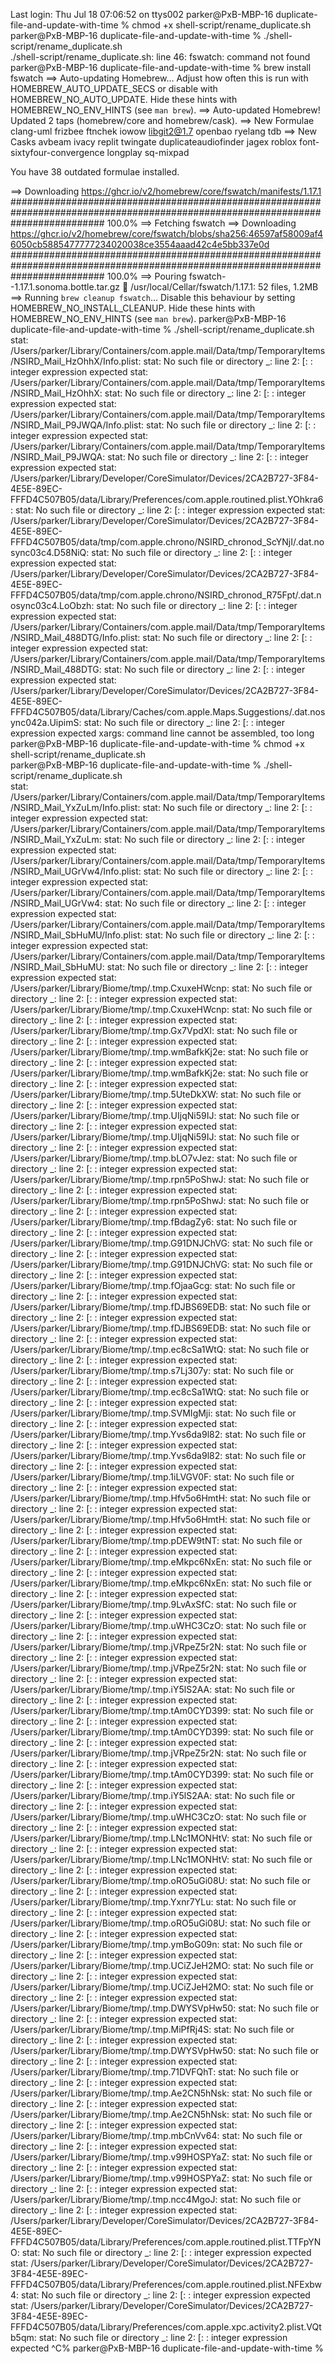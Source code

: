 Last login: Thu Jul 18 07:06:52 on ttys002
parker@PxB-MBP-16 duplicate-file-and-update-with-time % chmod +x shell-script/rename_duplicate.sh     
parker@PxB-MBP-16 duplicate-file-and-update-with-time % ./shell-script/rename_duplicate.sh  
./shell-script/rename_duplicate.sh: line 46: fswatch: command not found
parker@PxB-MBP-16 duplicate-file-and-update-with-time % brew install fswatch
==> Auto-updating Homebrew...
Adjust how often this is run with HOMEBREW_AUTO_UPDATE_SECS or disable with
HOMEBREW_NO_AUTO_UPDATE. Hide these hints with HOMEBREW_NO_ENV_HINTS (see `man brew`).
==> Auto-updated Homebrew!
Updated 2 taps (homebrew/core and homebrew/cask).
==> New Formulae
clang-uml        frizbee          ftnchek          iowow            libgit2@1.7      openbao          ryelang          tdb
==> New Casks
avbeam                            ivacy                             replit                            twingate
duplicateaudiofinder              jagex                             roblox
font-sixtyfour-convergence        longplay                          sq-mixpad

You have 38 outdated formulae installed.

==> Downloading https://ghcr.io/v2/homebrew/core/fswatch/manifests/1.17.1
################################################################################################################################# 100.0%
==> Fetching fswatch
==> Downloading https://ghcr.io/v2/homebrew/core/fswatch/blobs/sha256:46597af58009af46050cb5885477777234020038ce3554aaad42c4e5bb337e0d
################################################################################################################################# 100.0%
==> Pouring fswatch--1.17.1.sonoma.bottle.tar.gz
🍺  /usr/local/Cellar/fswatch/1.17.1: 52 files, 1.2MB
==> Running `brew cleanup fswatch`...
Disable this behaviour by setting HOMEBREW_NO_INSTALL_CLEANUP.
Hide these hints with HOMEBREW_NO_ENV_HINTS (see `man brew`).
parker@PxB-MBP-16 duplicate-file-and-update-with-time % ./shell-script/rename_duplicate.sh  
stat: /Users/parker/Library/Containers/com.apple.mail/Data/tmp/TemporaryItems/NSIRD_Mail_HzOhhX/Info.plist: stat: No such file or directory
_: line 2: [: : integer expression expected
stat: /Users/parker/Library/Containers/com.apple.mail/Data/tmp/TemporaryItems/NSIRD_Mail_HzOhhX: stat: No such file or directory
_: line 2: [: : integer expression expected
stat: /Users/parker/Library/Containers/com.apple.mail/Data/tmp/TemporaryItems/NSIRD_Mail_P9JWQA/Info.plist: stat: No such file or directory
_: line 2: [: : integer expression expected
stat: /Users/parker/Library/Containers/com.apple.mail/Data/tmp/TemporaryItems/NSIRD_Mail_P9JWQA: stat: No such file or directory
_: line 2: [: : integer expression expected
stat: /Users/parker/Library/Developer/CoreSimulator/Devices/2CA2B727-3F84-4E5E-89EC-FFFD4C507B05/data/Library/Preferences/com.apple.routined.plist.YOhkra6: stat: No such file or directory
_: line 2: [: : integer expression expected
stat: /Users/parker/Library/Developer/CoreSimulator/Devices/2CA2B727-3F84-4E5E-89EC-FFFD4C507B05/data/tmp/com.apple.chrono/NSIRD_chronod_ScYNjI/.dat.nosync03c4.D58NiQ: stat: No such file or directory
_: line 2: [: : integer expression expected
stat: /Users/parker/Library/Developer/CoreSimulator/Devices/2CA2B727-3F84-4E5E-89EC-FFFD4C507B05/data/tmp/com.apple.chrono/NSIRD_chronod_R75Fpt/.dat.nosync03c4.LoObzh: stat: No such file or directory
_: line 2: [: : integer expression expected
stat: /Users/parker/Library/Containers/com.apple.mail/Data/tmp/TemporaryItems/NSIRD_Mail_488DTG/Info.plist: stat: No such file or directory
_: line 2: [: : integer expression expected
stat: /Users/parker/Library/Containers/com.apple.mail/Data/tmp/TemporaryItems/NSIRD_Mail_488DTG: stat: No such file or directory
_: line 2: [: : integer expression expected
stat: /Users/parker/Library/Developer/CoreSimulator/Devices/2CA2B727-3F84-4E5E-89EC-FFFD4C507B05/data/Library/Caches/com.apple.Maps.Suggestions/.dat.nosync042a.UipimS: stat: No such file or directory
_: line 2: [: : integer expression expected
xargs: command line cannot be assembled, too long
parker@PxB-MBP-16 duplicate-file-and-update-with-time % chmod +x shell-script/rename_duplicate.sh     
parker@PxB-MBP-16 duplicate-file-and-update-with-time % ./shell-script/rename_duplicate.sh       
stat: /Users/parker/Library/Containers/com.apple.mail/Data/tmp/TemporaryItems/NSIRD_Mail_YxZuLm/Info.plist: stat: No such file or directory
_: line 2: [: : integer expression expected
stat: /Users/parker/Library/Containers/com.apple.mail/Data/tmp/TemporaryItems/NSIRD_Mail_YxZuLm: stat: No such file or directory
_: line 2: [: : integer expression expected
stat: /Users/parker/Library/Containers/com.apple.mail/Data/tmp/TemporaryItems/NSIRD_Mail_UGrVw4/Info.plist: stat: No such file or directory
_: line 2: [: : integer expression expected
stat: /Users/parker/Library/Containers/com.apple.mail/Data/tmp/TemporaryItems/NSIRD_Mail_UGrVw4: stat: No such file or directory
_: line 2: [: : integer expression expected
stat: /Users/parker/Library/Containers/com.apple.mail/Data/tmp/TemporaryItems/NSIRD_Mail_SbHuMU/Info.plist: stat: No such file or directory
_: line 2: [: : integer expression expected
stat: /Users/parker/Library/Containers/com.apple.mail/Data/tmp/TemporaryItems/NSIRD_Mail_SbHuMU: stat: No such file or directory
_: line 2: [: : integer expression expected
stat: /Users/parker/Library/Biome/tmp/.tmp.CxuxeHWcnp: stat: No such file or directory
_: line 2: [: : integer expression expected
stat: /Users/parker/Library/Biome/tmp/.tmp.CxuxeHWcnp: stat: No such file or directory
_: line 2: [: : integer expression expected
stat: /Users/parker/Library/Biome/tmp/.tmp.Gx7VpdXI: stat: No such file or directory
_: line 2: [: : integer expression expected
stat: /Users/parker/Library/Biome/tmp/.tmp.wmBafkKj2e: stat: No such file or directory
_: line 2: [: : integer expression expected
stat: /Users/parker/Library/Biome/tmp/.tmp.wmBafkKj2e: stat: No such file or directory
_: line 2: [: : integer expression expected
stat: /Users/parker/Library/Biome/tmp/.tmp.5UteDkXW: stat: No such file or directory
_: line 2: [: : integer expression expected
stat: /Users/parker/Library/Biome/tmp/.tmp.UIjqNi59IJ: stat: No such file or directory
_: line 2: [: : integer expression expected
stat: /Users/parker/Library/Biome/tmp/.tmp.UIjqNi59IJ: stat: No such file or directory
_: line 2: [: : integer expression expected
stat: /Users/parker/Library/Biome/tmp/.tmp.bLO7vJez: stat: No such file or directory
_: line 2: [: : integer expression expected
stat: /Users/parker/Library/Biome/tmp/.tmp.rpn5PoShwJ: stat: No such file or directory
_: line 2: [: : integer expression expected
stat: /Users/parker/Library/Biome/tmp/.tmp.rpn5PoShwJ: stat: No such file or directory
_: line 2: [: : integer expression expected
stat: /Users/parker/Library/Biome/tmp/.tmp.fBdagZy6: stat: No such file or directory
_: line 2: [: : integer expression expected
stat: /Users/parker/Library/Biome/tmp/.tmp.G91DNJChVG: stat: No such file or directory
_: line 2: [: : integer expression expected
stat: /Users/parker/Library/Biome/tmp/.tmp.G91DNJChVG: stat: No such file or directory
_: line 2: [: : integer expression expected
stat: /Users/parker/Library/Biome/tmp/.tmp.fOjaaGcg: stat: No such file or directory
_: line 2: [: : integer expression expected
stat: /Users/parker/Library/Biome/tmp/.tmp.fDJBS69EDB: stat: No such file or directory
_: line 2: [: : integer expression expected
stat: /Users/parker/Library/Biome/tmp/.tmp.fDJBS69EDB: stat: No such file or directory
_: line 2: [: : integer expression expected
stat: /Users/parker/Library/Biome/tmp/.tmp.ec8cSa1WtQ: stat: No such file or directory
_: line 2: [: : integer expression expected
stat: /Users/parker/Library/Biome/tmp/.tmp.s7Lj307y: stat: No such file or directory
_: line 2: [: : integer expression expected
stat: /Users/parker/Library/Biome/tmp/.tmp.ec8cSa1WtQ: stat: No such file or directory
_: line 2: [: : integer expression expected
stat: /Users/parker/Library/Biome/tmp/.tmp.SVMIgMji: stat: No such file or directory
_: line 2: [: : integer expression expected
stat: /Users/parker/Library/Biome/tmp/.tmp.Yvs6da9l82: stat: No such file or directory
_: line 2: [: : integer expression expected
stat: /Users/parker/Library/Biome/tmp/.tmp.Yvs6da9l82: stat: No such file or directory
_: line 2: [: : integer expression expected
stat: /Users/parker/Library/Biome/tmp/.tmp.1iLVGV0F: stat: No such file or directory
_: line 2: [: : integer expression expected
stat: /Users/parker/Library/Biome/tmp/.tmp.Hfv5o6HmtH: stat: No such file or directory
_: line 2: [: : integer expression expected
stat: /Users/parker/Library/Biome/tmp/.tmp.Hfv5o6HmtH: stat: No such file or directory
_: line 2: [: : integer expression expected
stat: /Users/parker/Library/Biome/tmp/.tmp.pDEW9tNT: stat: No such file or directory
_: line 2: [: : integer expression expected
stat: /Users/parker/Library/Biome/tmp/.tmp.eMkpc6NxEn: stat: No such file or directory
_: line 2: [: : integer expression expected
stat: /Users/parker/Library/Biome/tmp/.tmp.eMkpc6NxEn: stat: No such file or directory
_: line 2: [: : integer expression expected
stat: /Users/parker/Library/Biome/tmp/.tmp.9LvAxSfC: stat: No such file or directory
_: line 2: [: : integer expression expected
stat: /Users/parker/Library/Biome/tmp/.tmp.uWHC3CzO: stat: No such file or directory
_: line 2: [: : integer expression expected
stat: /Users/parker/Library/Biome/tmp/.tmp.jVRpeZ5r2N: stat: No such file or directory
_: line 2: [: : integer expression expected
stat: /Users/parker/Library/Biome/tmp/.tmp.jVRpeZ5r2N: stat: No such file or directory
_: line 2: [: : integer expression expected
stat: /Users/parker/Library/Biome/tmp/.tmp.iY5lS2AA: stat: No such file or directory
_: line 2: [: : integer expression expected
stat: /Users/parker/Library/Biome/tmp/.tmp.tAm0CYD399: stat: No such file or directory
_: line 2: [: : integer expression expected
stat: /Users/parker/Library/Biome/tmp/.tmp.tAm0CYD399: stat: No such file or directory
_: line 2: [: : integer expression expected
stat: /Users/parker/Library/Biome/tmp/.tmp.jVRpeZ5r2N: stat: No such file or directory
_: line 2: [: : integer expression expected
stat: /Users/parker/Library/Biome/tmp/.tmp.tAm0CYD399: stat: No such file or directory
_: line 2: [: : integer expression expected
stat: /Users/parker/Library/Biome/tmp/.tmp.iY5lS2AA: stat: No such file or directory
_: line 2: [: : integer expression expected
stat: /Users/parker/Library/Biome/tmp/.tmp.uWHC3CzO: stat: No such file or directory
_: line 2: [: : integer expression expected
stat: /Users/parker/Library/Biome/tmp/.tmp.LNc1MONHtV: stat: No such file or directory
_: line 2: [: : integer expression expected
stat: /Users/parker/Library/Biome/tmp/.tmp.LNc1MONHtV: stat: No such file or directory
_: line 2: [: : integer expression expected
stat: /Users/parker/Library/Biome/tmp/.tmp.oRO5uGi08U: stat: No such file or directory
_: line 2: [: : integer expression expected
stat: /Users/parker/Library/Biome/tmp/.tmp.Yxnr7YLu: stat: No such file or directory
_: line 2: [: : integer expression expected
stat: /Users/parker/Library/Biome/tmp/.tmp.oRO5uGi08U: stat: No such file or directory
_: line 2: [: : integer expression expected
stat: /Users/parker/Library/Biome/tmp/.tmp.ymBoG09n: stat: No such file or directory
_: line 2: [: : integer expression expected
stat: /Users/parker/Library/Biome/tmp/.tmp.UCiZJeH2MO: stat: No such file or directory
_: line 2: [: : integer expression expected
stat: /Users/parker/Library/Biome/tmp/.tmp.UCiZJeH2MO: stat: No such file or directory
_: line 2: [: : integer expression expected
stat: /Users/parker/Library/Biome/tmp/.tmp.DWYSVpHw50: stat: No such file or directory
_: line 2: [: : integer expression expected
stat: /Users/parker/Library/Biome/tmp/.tmp.MiPfRj4S: stat: No such file or directory
_: line 2: [: : integer expression expected
stat: /Users/parker/Library/Biome/tmp/.tmp.DWYSVpHw50: stat: No such file or directory
_: line 2: [: : integer expression expected
stat: /Users/parker/Library/Biome/tmp/.tmp.71DVFQhT: stat: No such file or directory
_: line 2: [: : integer expression expected
stat: /Users/parker/Library/Biome/tmp/.tmp.Ae2CN5hNsk: stat: No such file or directory
_: line 2: [: : integer expression expected
stat: /Users/parker/Library/Biome/tmp/.tmp.Ae2CN5hNsk: stat: No such file or directory
_: line 2: [: : integer expression expected
stat: /Users/parker/Library/Biome/tmp/.tmp.mbCnVv64: stat: No such file or directory
_: line 2: [: : integer expression expected
stat: /Users/parker/Library/Biome/tmp/.tmp.v99HOSPYaZ: stat: No such file or directory
_: line 2: [: : integer expression expected
stat: /Users/parker/Library/Biome/tmp/.tmp.v99HOSPYaZ: stat: No such file or directory
_: line 2: [: : integer expression expected
stat: /Users/parker/Library/Biome/tmp/.tmp.ncc4MgoJ: stat: No such file or directory
_: line 2: [: : integer expression expected
stat: /Users/parker/Library/Developer/CoreSimulator/Devices/2CA2B727-3F84-4E5E-89EC-FFFD4C507B05/data/Library/Preferences/com.apple.routined.plist.TTFpYNO: stat: No such file or directory
_: line 2: [: : integer expression expected
stat: /Users/parker/Library/Developer/CoreSimulator/Devices/2CA2B727-3F84-4E5E-89EC-FFFD4C507B05/data/Library/Preferences/com.apple.routined.plist.NFExbw4: stat: No such file or directory
_: line 2: [: : integer expression expected
stat: /Users/parker/Library/Developer/CoreSimulator/Devices/2CA2B727-3F84-4E5E-89EC-FFFD4C507B05/data/Library/Preferences/com.apple.xpc.activity2.plist.VQtb5qm: stat: No such file or directory
_: line 2: [: : integer expression expected
^C%                                                                                                                                                                                       parker@PxB-MBP-16 duplicate-file-and-update-with-time % 
